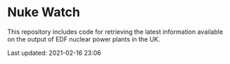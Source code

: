 # Nuke Watch

This repository includes code for retrieving the latest information available on the output of EDF nuclear power plants in the UK.

Last updated: 2021-02-16 23:06